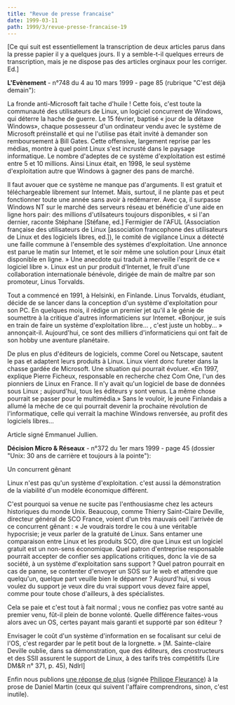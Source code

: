 ```yaml
---
title: "Revue de presse francaise"
date: 1999-03-11
path: 1999/3/revue-presse-francaise-19
---
```


<P>
[Ce qui suit est essentiellement la transcription de deux articles parus dans
la presse papier il y a quelques jours. Il y a semble-t-il quelques erreurs
de transcription, mais je ne dispose pas des articles orginaux pour les
corriger. Ed.]
</P>

<P><B>L'Evènement</B> - n°748 du 4 au 10 mars 1999 - page 85 (rubrique
"C'est déjà demain"):</P>

<P>La fronde anti-Microsoft fait tache d'huile ! Cette fois, c'est
toute la communauté des utilisateurs de Linux, un logiciel concurrent de
Windows, qui déterre la hache de guerre. Le 15 février, baptisé « jour
de la détaxe Windows», chaque possesseur d'un ordinateur vendu avec le
système de Microsoft préinstallé et qui ne l'utilise pas était invité
à demander son remboursement à Bill Gates. Cette offensive, largement
reprise par les médias, montre à quel point Linux s'est incrusté dans le
paysage informatique. Le nombre d'adeptes de ce système d'exploitation
est estimé entre 5 et 10 millions. Ainsi Linux était, en 1998, le seul
système d'exploitation autre que Windows à gagner des pans de marché.</P>

<P>Il faut avouer que ce système ne manque pas d'arguments. Il est gratuit
et téléchargeable librement sur Intemet. Mais, surtout, il ne plante pas
et peut fonctionner toute une année sans avoir à redémarrer. Avec ça,
il surpasse Windows NT sur le marché des serveurs réseau et bénéficie
d'une aide en ligne hors pair: des millions d'utilsateurs toujours
disponibles, « si l'an dernier, raconte Stéphane [Stéfane, ed.]
Fermigier de l'AFUL
(Association française des utilisateurs de Linux
[association francophone des utilisateurs de Linux et des logiciels libres,
ed.]), le comité de
vigilance Linux a détecté une faille commune à l'ensemble des systèmes
d'exploitation. Une annonce est parue le matin sur Intemet, et le soir
même une solution pour Linux était disponible en ligne. » Une anecdote
qui traduit à merveille l'esprit de ce « logiciel libre ». Linux est un pur
produit d'Internet, le fruit d'une collaboration internationale bénévole,
dirigée de main de maître par son promoteur, Linus Torvalds.</P>

<P>Tout a commencé en 1991, à Helsinki, en Finlande. Linus Torvalds,
étudiant, décide de se lancer dans la conception d'un système
d'exploitation pour son PC. En quelques mois, il rédige un premier jet
qu'il a le génie de soumettre à la critique d'autres informaticiens sur
Intemet. «Bonjour, je suis en train de faire un système d'exploitation
libre... , c'est juste un hobby... » annonçait-il. Aujourd'hui, ce sont
des milliers d'informaticiens qui ont fait de son hobby une aventure
planétaire.</P>

<P>De plus en plus d'éditeurs de logiciels, comme Corel ou Netscape,
sautent le pas et adaptent leurs produits à Linux. Linux vient donc
fureter dans la chasse gardée de Microsoft. Une situation qui pourrait
évoluer. «En 1997, explique Pierre Ficheux, responsable en recherche
chez Com One, l'un des pionniers de Linux en France. Il n'y avait qu'un
logiciel de base de données sous Linux ; aujourd'hui, tous les éditeurs y
sont venus. La même chose pourrait se passer pour le multimédia.» Sans
le vouloir, le jeune Finlandais a allumé la mèche de ce qui pourrait
devenir la prochaine révolution de l'informatique, celle qui verrait la
machine Windows renversée, au profit des logiciels libres...</P>

<P>Article signé Emmanuel Jullien.</P>

<P><B>Décision Micro &amp; Réseaux</B> - n°372 du 1er mars 1999 - page 45
(dossier "Unix: 30 ans de carrière et toujours à la pointe"):</P>

<P>Un concurrent gênant</P>

<P>Linux n'est pas qu'un système d'exploitation. c'est aussi la
démonstration de la viabilité d'un modèle économique différent.</P>

<P>C'est pourquoi sa venue ne sucite pas l'enthousiasme chez les acteurs
historiques du monde Unix. Beaucoup, comme Thierry Saint-Claire Deville,
directeur général de SCO France, voient d'un très mauvais oeil l'arrivée
de ce concurrent gênant : « Je voudrais tordre le cou à une véritable
hypocrisie; je veux parler de la gratuité de Linux. Sans entamer une
comparaison entre Linux et les produits SCO, dire que Linux est un
logiciel gratuit est un non-sens économique. Quel patron d'entreprise
responsable pourrait accepter de confier ses applications critiques,
donc la vie de sa société, à un système d'exploitation sans support
? Quel patron pourrait en cas de panne, se contenter d'envoyer un
SOS sur le web et attendre que quelqu'un, quelque part veuille bien
le dépanner ? Aujourd'hui, si vous voulez du support je veux dire du
vrai support vous devez faire appel, comme pour toute chose d'ailleurs,
à des spécialistes.</P>

<P>Cela se paie et c'est tout à fait normal ; vous ne confiez pas votre
santé au premier venu, fût-il plein de bonne volonté. Quelle différence
faites-vous alors avec un OS, certes payant mais garanti et supporté
par son éditeur ?</P>

<P>Envisager le coût d'un système d'information en se focalisant sur
celui de l'OS, c'est regarder par le petit bout de la lorgnette. »
[M. Sainte-claire Deville oublie, dans sa démonstration, que des éditeurs,
des cnostructeurs et des SSII assurent le support de Linux, à des tarifs
très compétitifs (Lire DM&amp;R n° 371, p. 45), Ndlrl]</P>

<P>
Enfin nous publions <A HREF="http://www.linux-center.org/articles/9903/recidive.txt">une
réponse de plus</A> (signée <A HREF="mailto:fleurance@tally.fr">Philippe
Fleurance</A>) à la prose de Daniel Martin (ceux qui suivent l'affaire
comprendrons, sinon, c'est inutile).
</P>


